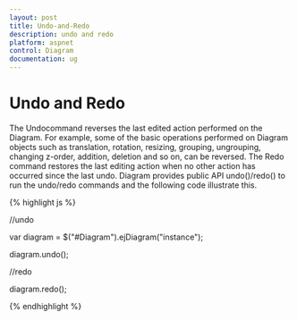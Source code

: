 ```yaml
---
layout: post
title: Undo-and-Redo
description: undo and redo
platform: aspnet
control: Diagram
documentation: ug
---
```


# Undo and Redo

The Undocommand reverses the last edited action performed on the Diagram. For example, some of the basic operations performed on Diagram objects such as translation, rotation, resizing, grouping, ungrouping, changing z-order, addition, deletion and so on, can be reversed. The Redo command restores the last editing action when no other action has occurred since the last undo. Diagram provides public API undo()/redo() to run the undo/redo commands and the following code illustrate this.

{% highlight js %}



//undo

var diagram = $("#Diagram").ejDiagram("instance");

diagram.undo();



//redo

diagram.redo();



{% endhighlight %}




